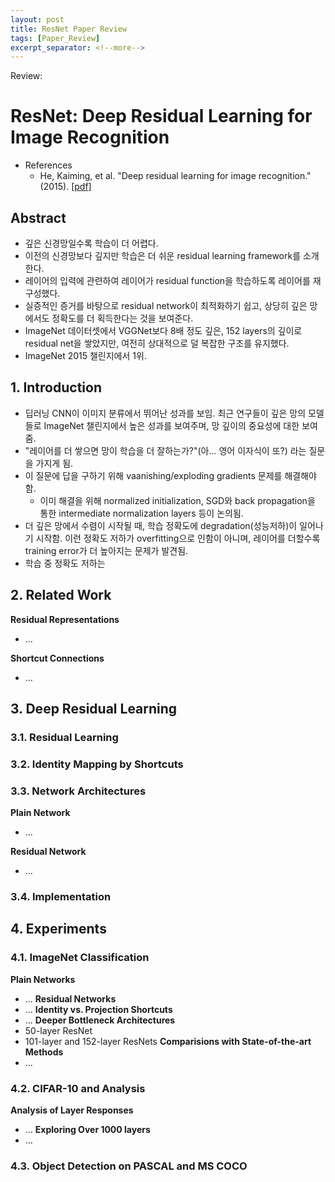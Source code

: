 ```yaml
---
layout: post
title: ResNet Paper Review
tags: [Paper_Review]
excerpt_separator: <!--more-->
---  
```

Review: 
<!--more-->
# ResNet: Deep Residual Learning for Image Recognition
- References
	- He, Kaiming, et al. "Deep residual learning for image recognition." (2015). [[pdf]](https://arxiv.org/pdf/1512.03385.pdf)

## Abstract
- 깊은 신경망일수록 학습이 더 어렵다.
- 이전의 신경망보다 깊지만 학습은 더 쉬운 residual learning framework를 소개한다.
- 레이어의 입력에 관련하여 레이어가 residual function을 학습하도록 레이어를 재구성했다.
- 실증적인 증거를 바탕으로 residual network이 최적화하기 쉽고, 상당히 깊은 망에서도 정확도를 더 획득한다는 것을 보여준다.
- ImageNet 데이터셋에서 VGGNet보다 8배 정도 깊은, 152 layers의 깊이로 residual net을 쌓았지만, 여전히 상대적으로 덜 복잡한 구조를 유지했다. 
- ImageNet 2015 챌린지에서 1위.

## 1. Introduction
- 딥러닝 CNN이 이미지 분류에서 뛰어난 성과를 보임. 최근 연구들이 깊은 망의 모델들로 ImageNet 챌린지에서 높은 성과를 보여주며, 망 깊이의 중요성에 대한 보여줌.
- "레이어를 더 쌓으면 망이 학습을 더 잘하는가?"(아... 영어 이자식이 또?) 라는 질문을 가지게 됨.
- 이 질문에 답을 구하기 위해 vaanishing/exploding gradients 문제를 해결해야함. 
	- 이미 해결을 위해 normalized initialization, SGD와 back propagation을 통한 intermediate normalization layers 등이 논의됨.
- 더 깊은 망에서 수렴이 시작될 때, 학습 정확도에 degradation(성능저하)이 일어나기 시작함. 이런 정확도 저하가 overfitting으로 인함이 아니며, 레이어를 더할수록 training error가 더 높아지는 문제가 발견됨.
- 학습 중 정확도 저하는 

## 2. Related Work
**Residual Representations**   
- ...

**Shortcut Connections**   
- ...


## 3. Deep Residual Learning
### 3.1. Residual Learning
### 3.2. Identity Mapping by Shortcuts
### 3.3. Network Architectures
**Plain Network**   
- ...

**Residual Network**   
- ...

### 3.4. Implementation

## 4. Experiments
### 4.1. ImageNet Classification
**Plain Networks**   
- ...
**Residual Networks**   
- ...
**Identity vs. Projection Shortcuts**   
- ...
**Deeper Bottleneck Architectures**   
- 50-layer ResNet
- 101-layer and 152-layer ResNets
**Comparisions with State-of-the-art Methods**   
- ...

### 4.2. CIFAR-10 and Analysis
**Analysis of Layer Responses**   
- ...
**Exploring Over 1000 layers**   
- ...

### 4.3. Object Detection on PASCAL and MS COCO